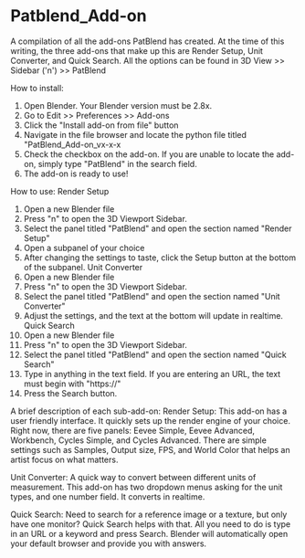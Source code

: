 # Patblend_Add-on
A compilation of all the add-ons PatBlend has created. 
At the time of this writing, the three add-ons that make up this are Render Setup, Unit Converter, and Quick Search. 
All the options can be found in 3D View >> Sidebar ('n') >> PatBlend


How to install:
1. Open Blender. Your Blender version must be 2.8x.
2. Go to Edit >> Preferences >> Add-ons
3. Click the "Install add-on from file" button
4. Navigate in the file browser and locate the python file titled "PatBlend_Add-on_vx-x-x
5. Check the checkbox on the add-on. If you are unable to locate the add-on, simply type "PatBlend" in the search field.
6. The add-on is ready to use!


How to use:
Render Setup
1. Open a new Blender file
2. Press "n" to open the 3D Viewport Sidebar.
3. Select the panel titled "PatBlend" and open the section named "Render Setup"
4. Open a subpanel of your choice
5. After changing the settings to taste, click the Setup button at the bottom of the subpanel.
Unit Converter
1. Open a new Blender file
2. Press "n" to open the 3D Viewport Sidebar.
3. Select the panel titled "PatBlend" and open the section named "Unit Converter"
4. Adjust the settings, and the text at the bottom will update in realtime.
Quick Search
1. Open a new Blender file
2. Press "n" to open the 3D Viewport Sidebar.
3. Select the panel titled "PatBlend" and open the section named "Quick Search"
4. Type in anything in the text field. If you are entering an URL, the text must begin with "https://"
5. Press the Search button.


A brief description of each sub-add-on:
Render Setup:
This add-on has a user friendly interface. It quickly sets up the render engine of your choice. Right now, there are five panels: Eevee Simple, Eevee Advanced, Workbench, Cycles Simple, and Cycles Advanced. There are simple settings such as Samples, Output size, FPS, and World Color that helps an artist focus on what matters.

Unit Converter:
A quick way to convert between different units of measurement. This add-on has two dropdown menus asking for the unit types, and one number field. It converts in realtime.

Quick Search:
Need to search for a reference image or a texture, but only have one monitor? Quick Search helps with that. All you need to do is type in an URL or a keyword and press Search. Blender will automatically open your default browser and provide you with answers.
